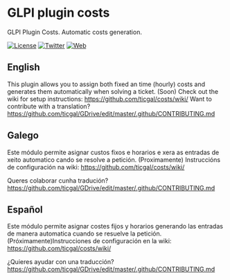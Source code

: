 # GLPI plugin costs
GLPI Plugin Costs. Automatic costs generation.

[![License](https://img.shields.io/badge/License-GNU%20AGPLv3-blue.svg?style=flat-square)](https://gitlab.com/TICgal/gdrive/blob/master/LICENSE)
[![Twitter](https://img.shields.io/badge/Twitter-TICgal-blue.svg?style=flat-square)](https://twitter.com/ticgalcom)
[![Web](https://img.shields.io/badge/Web-TICgal-blue.svg?style=flat-square)](https://tic.gal/)

## English
This plugin allows you to assign both fixed an time (hourly) costs and generates them automatically when solving a ticket.
(Soon) Check out the wiki for setup instructions: https://github.com/ticgal/costs/wiki/
Want to contribute with a translation? https://github.com/ticgal/GDrive/edit/master/.github/CONTRIBUTING.md

## Galego
Este módulo permite asignar custos fixos e horarios e xera as entradas de xeito automatico cando se resolve a petición.
(Proximamente) Instruccións de configuración na wiki: https://github.com/ticgal/costs/wiki/

Queres colaborar cunha tradución? https://github.com/ticgal/GDrive/edit/master/.github/CONTRIBUTING.md

## Español
Este módulo permite asignar costes fijos y horarios generando las entradas de manera automatica cuando se resuelve la petición.
(Próximamente)Instrucciones de configuración en la wiki: https://github.com/ticgal/costs/wiki/

¿Quieres ayudar con una traducción? https://github.com/ticgal/GDrive/edit/master/.github/CONTRIBUTING.md
